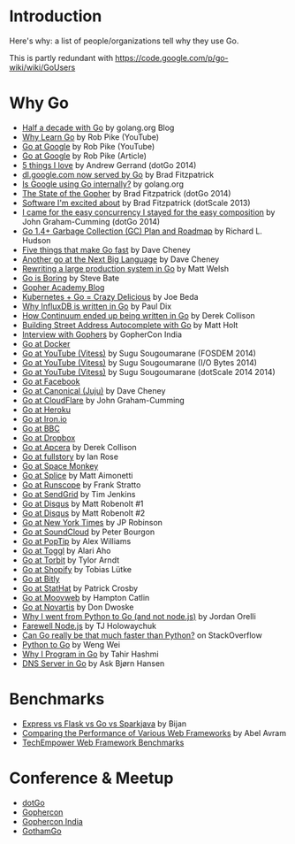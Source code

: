 # Introduction

Here's why: a list of people/organizations tell why they use Go.

This is partly redundant with https://code.google.com/p/go-wiki/wiki/GoUsers


# Why Go

  * [Half a decade with Go](http://blog.golang.org/5years) by golang.org Blog
  * [Why Learn Go](https://www.youtube.com/watch?v=FTl0tl9BGdc) by Rob Pike (YouTube)
  * [Go at Google](http://www.infoq.com/presentations/Go-Google) by Rob Pike (YouTube)
  * [Go at Google](http://talks.golang.org/2012/splash.article) by Rob Pike (Article)
  * [5 things I love](https://www.youtube.com/watch?v=fsTOOPB1TBY) by Andrew Gerrand (dotGo 2014)
  * [dl.google.com now served by Go](https://groups.google.com/d/msg/golang-nuts/BNUNbKSypE0/E4qSfpx9qI8J) by Brad Fitzpatrick
  * [Is Google using Go internally?](https://golang.org/doc/faq#Is_Google_using_go_internally) by golang.org
  * [The State of the Gopher](https://www.youtube.com/watch?v=4KFTacxqkcQ) by Brad Fitzpatrick (dotGo 2014)
  * [Software I'm excited about](https://www.youtube.com/watch?v=sYukPc0y_Ro) by Brad Fitzpatrick (dotScale 2013)
  * [I came for the easy concurrency I stayed for the easy composition](https://www.youtube.com/watch?v=4KFTacxqkcQ) by John Graham-Cumming (dotGo 2014)
  * [Go 1.4+ Garbage Collection (GC) Plan and Roadmap](https://docs.google.com/document/d/16Y4IsnNRCN43Mx0NZc5YXZLovrHvvLhK_h0KN8woTO4/edit) by Richard L. Hudson
  * [Five things that make Go fast](http://dave.cheney.net/2014/06/07/five-things-that-make-go-fast) by Dave Cheney
  * [Another go at the Next Big Language](http://dave.cheney.net/2012/09/03/another-go-at-the-next-big-language) by Dave Cheney
  * [Rewriting a large production system in Go](http://matt-welsh.blogspot.com/2013/08/rewriting-large-production-system-in-go.html) by Matt Welsh
  * [Go is Boring](http://stevebate.silvrback.com/go-is-boring) by Steve Bate
  * [Gopher Academy Blog](http://blog.gopheracademy.com/)
  * [Kubernetes + Go = Crazy Delicious](http://blog.gopheracademy.com/birthday-bash-2014/kubernetes-go-crazy-delicious/) by Joe Beda
  * [Why InfluxDB is written in Go](http://blog.gopheracademy.com/birthday-bash-2014/why-influxdb-uses-go/) by Paul Dix
  * [How Continuum ended up being written in Go](http://blog.gopheracademy.com/birthday-bash-2014/apcera/) by Derek Collison
  * [Building Street Address Autocomplete with Go](http://blog.gopheracademy.com/birthday-bash-2014/building-street-address-autocomplete/) by Matt Holt
  * [Interview with Gophers](http://www.gophercon.in/blog/) by GopherCon India
  * [Go at Docker](http://www.slideshare.net/jpetazzo/docker-and-go-why-did-we-decide-to-write-docker-in-go)
  * [Go at YouTube (Vitess)](https://www.youtube.com/watch?v=qATTTSg6zXk) by Sugu Sougoumarane (FOSDEM 2014)
  * [Go at YouTube (Vitess)](https://www.youtube.com/watch?v=midJ6b1LkA0&sns=gp) by Sugu Sougoumarane (I/O Bytes 2014)
  * [Go at YouTube (Vitess)](https://www.youtube.com/watch?v=5yDO-tmIoXY) by Sugu Sougoumarane (dotScale 2014 2014)
  * [Go at Facebook](https://github.com/facebookgo)
  * [Go at Canonical (Juju)](https://groups.google.com/d/msg/golang-nuts/jLnMsUbYwrQ/isfMUvBOkEIJ) by Dave Cheney
  * [Go at CloudFlare](http://blog.cloudflare.com/go-at-cloudflare/) by John Graham-Cumming
  * [Go at Heroku](http://www.theregister.co.uk/2011/05/05/google_go/)
  * [Go at Iron.io](http://blog.iron.io/2013/03/how-we-went-from-30-servers-to-2-go.html)
  * [Go at BBC](http://www.quora.com/Is-Google-Go-ready-for-production-use/answer/Kunal-Anand)
  * [Go at Dropbox](https://tech.dropbox.com/2014/07/open-sourcing-our-go-libraries/)
  * [Go at Apcera](https://www.hakkalabs.co/articles/why-we-use-go) by Derek Collison
  * [Go at fullstory](http://blog.gopheracademy.com/birthday-bash-2014/go-at-fullstory/) by Ian Rose
  * [Go at Space Monkey](https://www.spacemonkey.com/blog/posts/go-space-monkey)
  * [Go at Splice](https://blog.splice.com/golang-improved-simplicity-reduced-maintenance/) by Matt Aimonetti
  * [Go at Runscope](http://blog.runscope.com/posts/go-at-runscope) by Frank Stratto
  * [Go at SendGrid](https://sendgrid.com/blog/convince-company-go-golang/) by Tim Jenkins
  * [Go at Disqus](http://blog.disqus.com/post/51155103801/trying-out-this-go-thing) by Matt Robenolt #1
  * [Go at Disqus](http://highscalability.com/blog/2014/5/7/update-on-disqus-its-still-about-realtime-but-go-demolishes.html) by Matt Robenolt #2
  * [Go at New York Times](http://open.blogs.nytimes.com//2014/07/10/emr-streaming-in-go/?_r=0) by JP Robinson
  * [Go at SoundCloud](https://developers.soundcloud.com/blog/go-at-soundcloud) by Peter Bourgon
  * [Go at PopTip](http://thenewstack.io/from-node-js-to-go-why-one-startup-made-the-switch/) by Alex Williams
  * [Go at Toggl](http://blog.toggl.com/2012/09/moving-to-go/) by Alari Aho
  * [Go at Torbit](http://torbit.com/blog/2013/02/19/big-data-at-torbit/) by Tylor Arndt
  * [Go at Shopify](https://twitter.com/tobi/status/245873677483274240) by Tobias Lütke
  * [Go at Bitly](http://word.bitly.com/post/29550171827/go-go-gadget)
  * [Go at StatHat](http://blog.golang.org/building-stathat-with-go) by Patrick Crosby
  * [Go at Moovweb](https://groups.google.com/forum/#!topic/golang-nuts/MeiTNnGhLg8/discussion) by Hampton Catlin
  * [Go at Novartis](https://plus.google.com/114945221884326152379/posts/d1SVaqkRyTL) by Don Dwoske
  * [Why I went from Python to Go (and not node.js)](http://jordanorelli.com/post/31533769172/why-i-went-from-python-to-go-and-not-node-js) by Jordan Orelli
  * [Farewell Node.js](https://medium.com/code-adventures/farewell-node-js-4ba9e7f3e52b) by TJ Holowaychuk
  * [Can Go really be that much faster than Python?](http://stackoverflow.com/questions/12574909/can-go-really-be-that-much-faster-than-python) on StackOverflow
  * [Python to Go](http://www.slideshare.net/wuvist1/python-to-go) by Weng Wei
  * [Why I Program in Go](http://tech.t9i.in/2013/01/why-program-in-go/) by Tahir Hashmi
  * [DNS Server in Go](http://news.ntppool.org/2012/10/new-dns-server.html) by Ask Bjørn Hansen



# Benchmarks

  * [Express vs Flask vs Go vs Sparkjava](https://medium.com/@tschundeee/express-vs-flask-vs-go-acc0879c2122) by Bijan
  * [Comparing the Performance of Various Web Frameworks](http://www.infoq.com/news/2014/05/benchmark-web-framework) by Abel Avram
  * [TechEmpower Web Framework Benchmarks](http://www.techempower.com/benchmarks/)



# Conference & Meetup

  * [dotGo](http://www.dotgo.eu/)
  * [Gophercon](http://www.gophercon.com/)
  * [Gophercon India](http://www.gophercon.in/)
  * [GothamGo](http://gothamgo.com/)